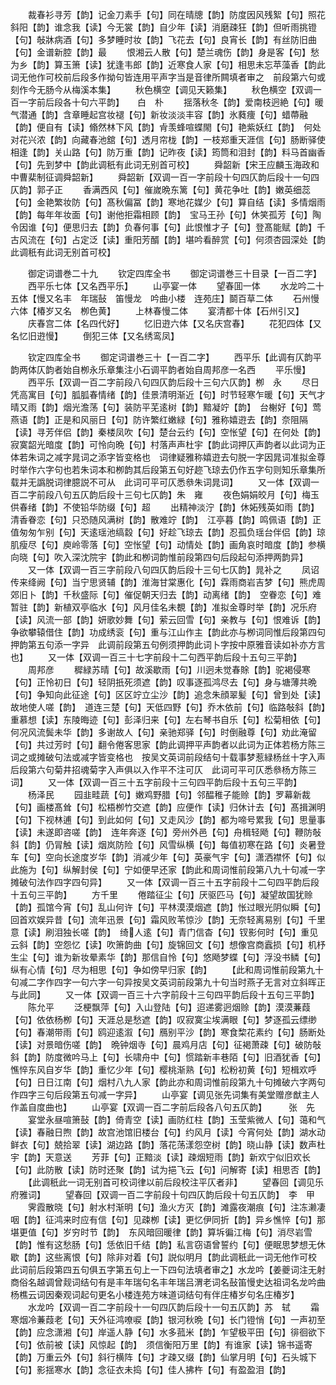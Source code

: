 <!-- { "loadSidebar": true } -->
　　裁春衫寻芳【韵】记金刀素手【句】同在晴牕【韵】防度因风残絮【句】照花斜阳【韵】谁念我【读】今无裳【韵】自少年【读】消磨疎狂【韵】但听雨挑镫【句】敧牀病酒【句】多梦睡时妆【韵】飞花去【句】良宵长【韵】有丝防旧曲【句】金谱新腔【韵】最
　　恨湘云人散【句】楚兰魂伤【韵】身是客【句】愁为乡【韵】算玉箫【读】犹逢韦郎【韵】近寒食人家【句】相思未忘苹藻香【韵此词无他作可校前后段多作拗句皆连用平声字当是音律所闗填者审之　前段第六句或刻作今无肠今从梅溪本集】
　　秋色横空【调见天籁集】
　　秋色横空【双调一百一字前后段各十句六平韵】　　白　朴
　　揺落秋冬【韵】爱南枝迥絶【句】暖气潜通【韵】含章睡起宫妆褪【句】新妆淡淡丰容【韵】氷蕤痩【句】蜡蔕融【韵】便自有【读】翛然林下风【韵】肻羡蜂喧蝶閙【句】艳紫妖红【韵】　何处对花兴浓【韵】向藏春池舘【句】透月帘栊【韵】一枝郑重天涯信【句】肠断驿使相逢【韵】关山路【句】防万重【韵】记昨夜【读】筠筒和泪封【韵】料马首幽香【句】先到梦中【韵此调秖有此词无别首可校】
　　舜韶新【宋王应麟玉海政和中曹棐制征调舜韶新】
　　舜韶新【双调一百一字前段十句四仄韵后段十一句四仄韵】郭子正
　　香满西风【句】催嵗晩东篱【句】黄花争吐【韵】嫩英细蕊【句】金艳繁妆防【句】髙秋偏冨【韵】寒地花媒少【句】算自结【读】多情烟雨【韵】每年年妆面【句】谢他拒霜相顾【韵】　宝马王孙【句】休笑孤芳【句】陶令因谁【句】便思归去【韵】负春何事【句】此恨惟才子【句】登髙能赋【韵】千古风流在【句】占定泛【读】重阳芳醑【韵】堪吟看醉赏【句】何须杏园深处【韵此调秖有此词无别首可校】

　　御定词谱巻二十九
　　钦定四库全书
　　御定词谱巻三十目录【一百二字】
　　西平乐七体【又名西平乐】
　　山亭宴一体
　　望春囬一体
　　水龙吟二十五体【慢又名丰　年瑞鼔　笛慢龙　吟曲小楼　连苑庄】鬬百草二体
　　石州慢六体【椿岁又名　栁色黄】
　　上林春慢二体
　　宴清都十体【石州引又】
　　庆春宫二体【名四代好】
　　忆旧逰六体【又名庆宫春】
　　花犯四体【又名忆旧逰慢】
　　倒犯三体【又名绣鸾凤】

　　钦定四库全书
　　御定词谱巻三十【一百二字】
　　西平乐【此调有仄韵平韵两体仄韵者始自栁永乐章集注小石调平韵者始自周邦彦一名西
　　平乐慢】
　　西平乐【双调一百二字前段八句四仄韵后段十三句六仄韵】栁　永
　　尽日凭高寓目【句】胍胍春情绪【韵】佳景清明渐近【句】时节轻寒乍暖【句】天气才晴又雨【韵】烟光澹荡【句】装防平芜逺树【韵】黯凝竚【韵】　台榭好【句】莺燕语【韵】正是和风丽日【句】防许繁红嫩緑【句】雅称嬉逰去【韵】奈阻隔【读】寻芳伴侣【韵】秦楼凤吹【句】楚台云约【句】空怅望【句】在何处【韵】寂寞韶光暗度【韵】可怜向晩【句】村落声声杜宇【韵此词押仄声韵者以此词为正体若朱词之减字晁词之添字皆变格也　词律疑雅称嬉逰去句脱一字因晁词准拟金尊时举作六字句也若朱词本和栁韵其后段第五句好趂飞琼去仍作五字句则知乐章集所载并无譌脱词律臆説不可从　此词可平可仄悉叅朱词晁词】
　　又一体【双调一百二字前段八句五仄韵后段十三句七仄韵】朱　雍
　　夜色娟娟皎月【句】梅玉供春绪【韵】不使铅华防缀【句】超
　　出精神淡泞【韵】休妬残英如雨【韵】清香眷恋【句】只恐随风满树【韵】散难竚【韵】　江亭暮【韵】鸣佩语【韵】正值匆匆乍别【句】天逺瑶池缟縠【句】好趁飞琼去【韵】忍孤负瑶台伴侣【韵】琼肌瘦尽【句】庾岭零落【句】空怅望【句】动情处【韵】画角哀时暗度【韵】参横向晓【句】吹入深沈院宇【韵此和栁词韵惟前段第四句后段起句添押两韵异】
　　又一体【双调一百三字前段八句四仄韵后段十三句七仄韵】晁补之
　　凤诏传来绛阙【句】当宁思贤辅【韵】淮海甘棠惠化【句】霖雨商岩吉梦【句】熊虎周郊旧卜【韵】千秋盛际【句】催促朝天归去【韵】动离绪【韵】　空眷恋【句】难暂驻【韵】新植双亭临水【句】风月佳名未覩【韵】准拟金尊时举【韵】况乐府【读】风流一部【韵】妍歌妙舞【句】萦云回雪【句】亲教与【句】恨难诉【韵】争欲攀辕借住【韵】功成绣衮【句】重与江山作主【韵此亦与栁词同惟后段第四句押韵第五句添一字异　此调前段第五句例须押韵此词卜字按中原雅音读如补亦方言也】
　　又一体【双调一百三十七字前段十二句西平韵后段十五句三平韵】
　　周邦彦
　　穉緑苏晴【句】故溪歇雨【句】川迥未觉春賖【韵】驼褐侵寒【句】正怜初日【句】轻阴扺死须遮【韵】叹事逐孤鸿尽去【句】身与塘薄共晩【句】争知向此征途【句】区区竚立尘沙【韵】追念朱顔翠髪【句】曾到处【读】故地使人嗟【韵】　道连三楚【句】天低四野【句】乔木依前【句】临路敧斜【韵】重慕想【读】东陵晦迹【句】彭泽归来【句】左右琴书自乐【句】松菊相依【句】何况风流鬓未华【韵】多谢故人【句】亲驰郑驿【句】时倒融尊【句】劝此淹留【句】共过芳时【句】翻令倦客思家【韵此调押平声韵者以此词为正体若杨方陈三词之或摊破句法或减字皆变格也　按吴文英词前段结句十载事梦惹緑杨丝十字入声后段第六句菊井招魂菊字入声俱以入作平不注可仄　此词可平可仄悉叅杨方陈三词】
　　又一体【双调一百三十五字前段十三句四平韵后段十五句三平韵】
　　杨泽民
　　园韭畦蔬【句】嫩鸡野腊【句】邻醖稚子能赊【韵】罗幕新裁【句】画楼髙耸【句】松梧栁竹交遮【韵】应便作【读】归休计去【句】髙揖渊明【句】下视林逋【句】到此如何【句】又走风沙【韵】都为啼号累我【句】思量事【读】未遂即咨嗟【韵】　连年奔逐【句】旁州外邑【句】舟楫轻飏【句】鞭防敧斜【韵】仍冐触【读】烟岚防险【句】风雪纵横【句】每值初寒在路【句】炎暑登车【句】空向长途度岁华【韵】消减少年【句】英豪气宇【句】潇洒襟怀【句】似此施为【句】纵解封侯【句】宁如便早还家【韵此和周词惟前段第八九十句减一字摊破句法作四字四句异】
　　又一体【双调一百三十五字前段十二句四平韵后段十五句三平韵】
　　方千里
　　倦踏征尘【句】厌驱匹马【句】凝望故国犹赊【韵】孤馆今宵【句】乱山何许【句】平林漠漠烟遮【韵】怅过眼光阴似瞬【句】回首欢娱异昔【句】流年迅景【句】霜风败苇惊沙【韵】无奈轻离易别【句】千里意【读】刷泪独长嗟【韵】　绮人逺【句】青门信杳【句】钗影何时【句】重见云斜【韵】空怨忆【读】吹箫韵曲【句】旋锦回文【句】想像宫商蠧损【句】机杼生尘【句】谁为新妆晕素华【韵】那信自怜【句】悠飏梦蝶【句】浮没书鳞【句】纵有心情【句】尽为相思【句】争如傍早归家【韵】
　　【此和周词惟前段第九十句减二字作四字一句六字一句异按吴文英词前段第九十句当时燕子无言对立斜晖正与此同】
　　又一体【双调一百三十六字前段十三句四平韵后段十五句三平韵】
　　陈允平
　　泛梗飘萍【句】入山登陆【句】迢递雾迥烟赊【韵】漠漠蒹葭【句】依依杨栁【句】天涯总是愁遮【韵】叹寂寞尘埃满眼【句】梦逐孤云缥缈【句】春潮带雨【句】鸥迎逺溆【句】鴈别平沙【韵】寒食棃花素约【句】肠断处【读】对景暗伤嗟【韵】　晩钟烟寺【句】晨鸡月店【句】征褐萧疎【句】破防敧斜【韵】防度微吟马上【句】长啸舟中【句】惯踏新丰巷陌【句】旧酒犹香【句】憔悴东风自岁华【韵】重忆少年【句】樱桃渐熟【句】松粉初黄【句】短楫欢呼【句】日日江南【句】烟村八九人家【韵此亦和周词惟前段第九十句摊破六字两句作四字三句后段第五句减一字异】
　　山亭宴【调见张先词集有美堂赠彦猷主人作盖自度曲也】
　　山亭宴【双调一百二字前后段各八句五仄韵】　　　张　先
　　宴堂永昼喧箫鼔【韵】倚青空【读】画防红柱【韵】玉莹紫微人【句】蔼和气【读】春融日煦【韵】故宫池馆旧楼台【句】约风月【读】今宵何处【韵】湖水动鲜衣【句】兢拾翠【读】湖边路【韵】落花荡漾怨空树【韵】晓山静【读】数声杜宇【韵】天意送
　　芳菲【句】正黯淡【读】疎烟短雨【韵】新欢宁似旧欢长【句】此防散【读】防时还聚【韵】试为挹飞云【句】问解寄【读】相思否【韵】
　　【此调秖此一词无别首可校词律以前后段校注平仄者非】
　　望春回【调见乐府雅词】
　　望春回【双调一百二字前段十句四仄韵后段十句五仄韵】　李　甲
　　霁霞散晓【句】射水村渐明【句】渔火方灭【韵】滩露夜潮痕【句】注冻濑凄咽【韵】征鸿来时应有信【句】见疎栁【读】更忆伊同折【韵】异乡憔悴【句】那堪更值【句】岁穷时节【韵】　东风暗回暖律【韵】算坼徧江梅【句】消尽岩雪【韵】惟有这愁肠【句】恁依旧千结【韵】私言窃语曾誓约【句】便眠思梦想无休歇【韵】这些离恨【句】除非对着【句】説似明月【韵此调秖此一词无他作可校　此词前后段第四五句俱五字第五句上一下四句法填者审之】水龙吟【姜夔词注无射商俗名越调曾觌词结句有是丰年瑞句名丰年瑞吕渭老词名鼔笛慢史达祖词名龙吟曲杨樵云词因秦观词起句更名小楼连苑方味道词结句有伴庄椿岁句名庄椿岁】
　　水龙吟【双调一百二字前段十一句四仄韵后段十一句五仄韵】苏　轼
　　霜寒烟冷蒹葭老【句】天外征鸿嘹唳【韵】银河秋晩【句】长门镫悄【句】一声初至【韵】应念潇湘【句】岸遥人静【句】水多菰米【韵】乍望极平田【句】徘徊欲下【句】依前被【读】风惊起【韵】　须信衡阳万里【韵】有谁家【读】锦书遥寄【韵】万重云外【句】斜行横阵【句】才疎又缀【韵】仙掌月明【句】石头城下【句】影揺寒水【韵】念征衣未捣【句】佳人拂杵【句】有盈盈泪【韵】
